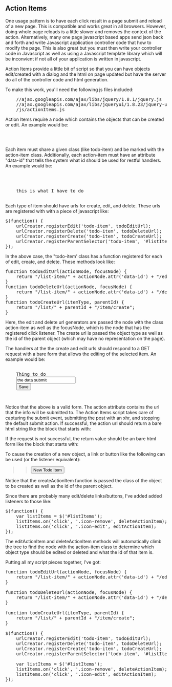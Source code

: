 Action Items
------------

One usage pattern is to have each click result in a page submit and reload of a new page.  This is
compatible and works great in all browsers.  However, doing whole page reloads is a little slower
and removes the context of the action.  Alternatively, many one page javascript based apps send
json back and forth and write Javascript application controller code that how to modify the page.
This is also great but you must then write your controller code in Javascript as well as using
a Javascript template library which will be inconvient if not all of your application is written
in javascript.

Action Items provide a little bit of script so that you can have objects edit/created with a dialog
and the html on page updated but have the server do all of the controller code and html generation.

To make this work, you'll need the following js files included:

<pre>
	//ajax.googleapis.com/ajax/libs/jquery/1.8.1/jquery.js
	//ajax.googleapis.com/ajax/libs/jqueryui/1.8.23/jquery-ui.min.js
	/js/actionItems.js
</pre>

Action Items require a node which contains the objects that can be created or edit.  An example would
be:

<pre>
	<div id="listItems">
</pre>

Each item must share a given class (like todo-item) and be marked with the action-item class.  Additionally,
each action-item must have an attribute "data-id" that tells the system what id should be used for restful
handlers.  An example would be:

<pre>
<div class="todo-item action-item" data-id="26">
	<span title="remove"><i class="icon-remove"></i></span>
	<span title="edit"><i class="icon-edit"></i></span>
	this is what I have to do
</div>
</pre>

Each type of item should have urls for create, edit, and delete.  These urls are registered with with a piece
of javascript like:

<pre>
$(function() {
	urlCreator.registerEdit('todo-item', todoEditUrl);
	urlCreator.registerDelete('todo-item', todoDeleteUrl);
	urlCreator.registerCreate('todo-item', todoCreateUrl);
	urlCreator.registerParentSelector('todo-item', '#listItems');
});
</pre>

In the above case, the "todo-item' class has a function registered for each of edit, create, and delete.  These
methods look like:

<pre>
function todoEditUrl(actionNode, focusNode) {
	return "/list-item/" + actionNode.attr('data-id') + "/edit";
}
function todoDeleteUrl(actionNode, focusNode) {
	return "/list-item/" + actionNode.attr('data-id') + "/delete";
}
function todoCreateUrl(itemType, parentId) {
	return "/list/" + parentId + "/item/create";
}
</pre>

Here, the edit and delete url generators are passed the node with the class action-item as well as the focusNode, which is
the node that has the registered click listener.  The create url is passed the object type as well as the id of the parent
object (which may have no representation on the page).

The handlers at the the create and edit urls should respond to a GET 
request with a bare form that allows the editing of the selected item.  An example would be:

<pre>
<form method="post" action="/web2/list-item/33/edit">
	<label for="todoText">Thing to do</label>
	<input type="text" id="todoText" placeholder="What do you need to do?" name="todoText" value="the data submit" >
	<button type="submit" class="btn btn-primary">Save</button>
</form>
</pre>

Notice that the above is a valid form.  The action attribute contains the url that the info will be submitted to.  The Action
Items script takes care of capturing the submit event, submitting the post with an xhr, and stopping the default submit action.
If successful, the action url should return a bare html string like the block that starts with:

>> <div class="todo-item action-item" data-id="26">

If the request is not successful, the return value should be an bare html form like the block that starts with:

>> <form method="post" action="/web2/list-item/33/edit">

To cause the creation of a new object, a link or button like the following can be used (or the listener equivalent):

>> <button type="button" onclick="return createActionItem('todo-item', 1)">New Todo Item</button>

Notice that the createActionItem function is passed the class of the object to be created as well as the id of the parent object.

Since there are probably many edit/delete links/buttons, I've added added listeners to those like:

<pre>
$(function() {
	var listItems = $('#listItems');
	listItems.on('click', '.icon-remove', deleteActionItem);
	listItems.on('click', '.icon-edit', editActionItem);
});
</pre>

The editActionItem and deleteActionItem methods will automatically climb the tree to find the node with the action-item class 
to determine which object type should be edited or deleted and what the id of that item is.

Putting all my script pieces together, I've got:

<pre>
function todoEditUrl(actionNode, focusNode) {
	return "/list-item/" + actionNode.attr('data-id') + "/edit";
}

function todoDeleteUrl(actionNode, focusNode) {
	return "/list-item/" + actionNode.attr('data-id') + "/delete";
}

function todoCreateUrl(itemType, parentId) {
	return "/list/" + parentId + "/item/create";
}

$(function() {
	urlCreator.registerEdit('todo-item', todoEditUrl);
	urlCreator.registerDelete('todo-item', todoDeleteUrl);
	urlCreator.registerCreate('todo-item', todoCreateUrl);
	urlCreator.registerParentSelector('todo-item', '#listItems');
	
	var listItems = $('#listItems');
	listItems.on('click', '.icon-remove', deleteActionItem);
	listItems.on('click', '.icon-edit', editActionItem);
});
</pre>
